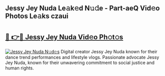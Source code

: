 ## Jessy Jey Nuda Le𝚊k𝚎d N𝚞𝚍e - Part-aeQ Vid𝚎o Photos Le𝚊ks czaui

# <h2><a href="http://fbc3y35.evod.top/?m=Jessy+Jey+Nuda">🔗 👉🔴 Jessy Jey Nuda Vid𝚎o Ph𝚘t𝚘s</a></h2>

[![Jessy Jey Nuda N𝚞d𝚎s](https://i.imgur.com/8V9OHl7.gif)](http://fbc3y35.evod.top/?m=Jessy+Jey+Nuda)
Digital creator Jessy Jey Nuda known for their dance trend performances and lifestyle vlogs. Passionate advocate Jessy Jey Nuda, known for their unwavering commitment to social justice and human rights. 
